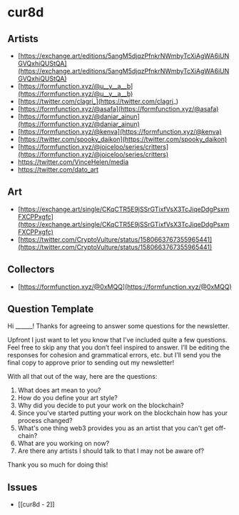 # cur8d

## Artists
-   [https://exchange.art/editions/5angM5djqzPfnkrNWmbyTcXiAgWA6iUNGVQxhiQUStQA](https://exchange.art/editions/5angM5djqzPfnkrNWmbyTcXiAgWA6iUNGVQxhiQUStQA)
-   [https://formfunction.xyz/@u__y__a__b](https://formfunction.xyz/@u__y__a__b)
-   [https://twitter.com/clagri_](https://twitter.com/clagri_)
-   [https://formfunction.xyz/@asafa](https://formfunction.xyz/@asafa)
-   [https://formfunction.xyz/@daniar_ainun](https://formfunction.xyz/@daniar_ainun)
-   [https://formfunction.xyz/@kenva](https://formfunction.xyz/@kenva)
-   [https://twitter.com/spooky_daikon](https://twitter.com/spooky_daikon)
-   [https://formfunction.xyz/@joiceloo/series/critters](https://formfunction.xyz/@joiceloo/series/critters)
- https://twitter.com/VinceHelen/media
- https://twitter.com/dato_art

## Art
-   [https://exchange.art/single/CKqCTR5E9jSSrGTixfVsX3TcJiqeDdgPsxmFXCPPxgfc](https://exchange.art/single/CKqCTR5E9jSSrGTixfVsX3TcJiqeDdgPsxmFXCPPxgfc)
-   [https://twitter.com/CryptoVulture/status/1580663767355965441](https://twitter.com/CryptoVulture/status/1580663767355965441)

## Collectors
-   [https://formfunction.xyz/@0xMQQ](https://formfunction.xyz/@0xMQQ)

## Question Template
Hi ______! Thanks for agreeing to answer some questions for the newsletter.

Upfront I just want to let you know that I’ve included quite a few questions. Feel free to skip any that you don’t feel inspired to answer. I’ll be editing the responses for cohesion and grammatical errors, etc. but I’ll send you the final copy to approve prior to sending out my newsletter!

With all that out of the way, here are the questions:

1.  What does art mean to you?
2.  How do you define your art style?
3.  Why did you decide to put your work on the blockchain?
4.  Since you've started putting your work on the blockchain how has your process changed?
5.  What's one thing web3 provides you as an artist that you can't get off-chain?
6.  What are you working on now?
7.  Are there any artists I should talk to that I may not be aware of?  

Thank you so much for doing this!

## Issues
- [[cur8d - 2]]